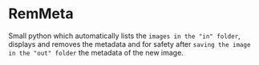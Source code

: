 # RemMeta
Small python which automatically lists the `images in the "in" folder`, 
displays and removes the metadata and for safety after `saving the image in the "out" folder` the metadata of the new image.
